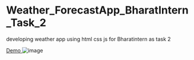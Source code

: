 # Weather_ForecastApp_BharatIntern_Task_2
developing weather app using html css js for Bharatintern as task 2

<a href =" https://mr-pratiktikhe.github.io/Quiz_App-WebApp/"> Demo </a>
![image](https://github.com/Mr-PratikTikhe/Weather_ForecastApp_BharatIntern_Task_2/assets/142296701/6ed02bda-a211-4cc4-a6b9-bec21d697538)
